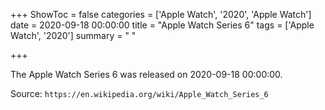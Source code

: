 +++
ShowToc = false
categories = ['Apple Watch', '2020', 'Apple Watch']
date = 2020-09-18 00:00:00
title = "Apple Watch Series 6"
tags = ['Apple Watch', '2020']
summary = " "

+++

The Apple Watch Series 6 was released on 2020-09-18 00:00:00.

Source: `https://en.wikipedia.org/wiki/Apple_Watch_Series_6`
